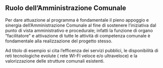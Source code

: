 ## Ruolo dell’Amministrazione Comunale

Per dare attuazione al programma è fondamentale il pieno appoggio e sinergia
dell’Amministrazione Comunale al fine di sostenere l’iniziativa dal punto di vista
amministrativo e procedurale; infatti la funzione di organo “facilitatore” e attivazione di
tutte le attività di competenza comunale è fondamentale alla realizzazione del progetto
stesso. 

Ad titolo di esempio si cita l’efficenza dei servizi pubblici, le disponibilità di reti
tecnologiche evolute ( rete WI-FI veloce e/o ultraveloce) e la valorizzazione delle strutture
comunali esistenti.